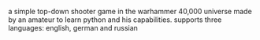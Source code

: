 a simple top-down shooter game in the warhammer 40,000 universe made by an amateur to learn python and his capabilities. supports three languages: english, german and russian
